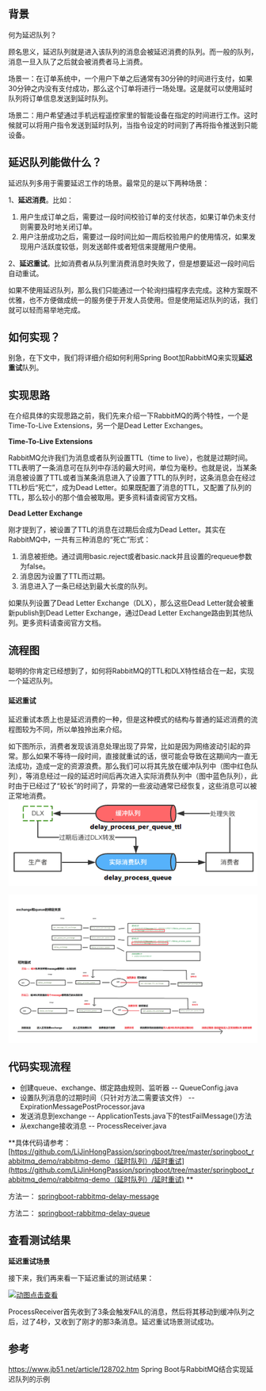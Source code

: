 ## 背景

何为延迟队列？

顾名思义，延迟队列就是进入该队列的消息会被延迟消费的队列。而一般的队列，消息一旦入队了之后就会被消费者马上消费。

场景一：在订单系统中，一个用户下单之后通常有30分钟的时间进行支付，如果30分钟之内没有支付成功，那么这个订单将进行一场处理。这是就可以使用延时队列将订单信息发送到延时队列。

场景二：用户希望通过手机远程遥控家里的智能设备在指定的时间进行工作。这时候就可以将用户指令发送到延时队列，当指令设定的时间到了再将指令推送到只能设备。

## 延迟队列能做什么？

延迟队列多用于需要延迟工作的场景。最常见的是以下两种场景：

1、**延迟消费**。比如：

1. 用户生成订单之后，需要过一段时间校验订单的支付状态，如果订单仍未支付则需要及时地关闭订单。
2. 用户注册成功之后，需要过一段时间比如一周后校验用户的使用情况，如果发现用户活跃度较低，则发送邮件或者短信来提醒用户使用。

2、**延迟重试**。比如消费者从队列里消费消息时失败了，但是想要延迟一段时间后自动重试。

如果不使用延迟队列，那么我们只能通过一个轮询扫描程序去完成。这种方案既不优雅，也不方便做成统一的服务便于开发人员使用。但是使用延迟队列的话，我们就可以轻而易举地完成。

## 如何实现？

别急，在下文中，我们将详细介绍如何利用Spring Boot加RabbitMQ来实现**延迟重试**队列。

## 实现思路

在介绍具体的实现思路之前，我们先来介绍一下RabbitMQ的两个特性，一个是Time-To-Live Extensions，另一个是Dead Letter Exchanges。

**Time-To-Live Extensions**

RabbitMQ允许我们为消息或者队列设置TTL（time to live），也就是过期时间。TTL表明了一条消息可在队列中存活的最大时间，单位为毫秒。也就是说，当某条消息被设置了TTL或者当某条消息进入了设置了TTL的队列时，这条消息会在经过TTL秒后“死亡”，成为Dead Letter。如果既配置了消息的TTL，又配置了队列的TTL，那么较小的那个值会被取用。更多资料请查阅官方文档。

**Dead Letter Exchange**

刚才提到了，被设置了TTL的消息在过期后会成为Dead Letter。其实在RabbitMQ中，一共有三种消息的“死亡”形式：

1. 消息被拒绝。通过调用basic.reject或者basic.nack并且设置的requeue参数为false。
2. 消息因为设置了TTL而过期。
3. 消息进入了一条已经达到最大长度的队列。

如果队列设置了Dead Letter Exchange（DLX），那么这些Dead Letter就会被重新publish到Dead Letter Exchange，通过Dead Letter Exchange路由到其他队列。更多资料请查阅官方文档。

## 流程图

聪明的你肯定已经想到了，如何将RabbitMQ的TTL和DLX特性结合在一起，实现一个延迟队列。

#### **延迟重试**

延迟重试本质上也是延迟消费的一种，但是这种模式的结构与普通的延迟消费的流程图较为不同，所以单独拎出来介绍。

如下图所示，消费者发现该消息处理出现了异常，比如是因为网络波动引起的异常。那么如果不等待一段时间，直接就重试的话，很可能会导致在这期间内一直无法成功，造成一定的资源浪费。那么我们可以将其先放在缓冲队列中（图中红色队列），等消息经过一段的延迟时间后再次进入实际消费队列中（图中蓝色队列），此时由于已经过了“较长”的时间了，异常的一些波动通常已经恢复，这些消息可以被正常地消费。 ![img](./img/延时重试.png)

![](./img/延时重试实际流程图.png)

## 代码实现流程

- 创建queue、exchange、绑定路由规则、监听器 -- QueueConfig.java
- 设置队列消息的过期时间（只针对方法二需要该文件） -- ExpirationMessagePostProcessor.java
- 发送消息到exchange -- ApplicationTests.java下的testFailMessage()方法
- 从exchange接收消息 -- ProcessReceiver.java

**具体代码请参考：[https://github.com/LiJinHongPassion/springboot/tree/master/springboot_rabbitmq_demo/rabbitmq-demo（延时队列）/延时重试](https://github.com/LiJinHongPassion/springboot/tree/master/springboot_rabbitmq_demo/rabbitmq-demo（延时队列）/延时重试) **

方法一： [springboot-rabbitmq-delay-message](https://github.com/LiJinHongPassion/springboot/tree/master/springboot_rabbitmq_demo/rabbitmq-demo（延时队列）/延时重试/springboot-rabbitmq-delay-message) 

方法二： [springboot-rabbitmq-delay-queue](https://github.com/LiJinHongPassion/springboot/tree/master/springboot_rabbitmq_demo/rabbitmq-demo（延时队列）/延时重试/springboot-rabbitmq-delay-queue) 



## **查看测试结果**

**延迟重试场景**

接下来，我们再来看一下延迟重试的测试结果：

[![动图点击查看](https://files.jb51.net/file_images/article/201711/2017112111255064.gif)](https://files.jb51.net/file_images/article/201711/2017112111255064.gif) 

ProcessReceiver首先收到了3条会触发FAIL的消息，然后将其移动到缓冲队列之后，过了4秒，又收到了刚才的那3条消息。延迟重试场景测试成功。

## 参考

 https://www.jb51.net/article/128702.htm 	Spring Boot与RabbitMQ结合实现延迟队列的示例

